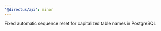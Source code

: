 ```yaml
---
'@directus/api': minor
---
```


Fixed automatic sequence reset for capitalized table names in PostgreSQL
